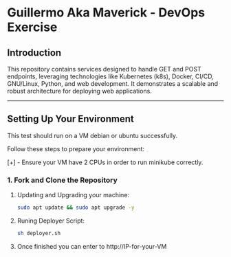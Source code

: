 # Guillermo Aka Maverick - DevOps Exercise

## Introduction

This repository contains services designed to handle GET and POST endpoints, leveraging technologies like Kubernetes (k8s), Docker, CI/CD, GNU/Linux, Python, and web development. It demonstrates a scalable and robust architecture for deploying web applications.

---

## Setting Up Your Environment

This test should run on a VM debian or ubuntu successfully.

Follow these steps to prepare your environment:

[+] - Ensure your VM have 2 CPUs in order to run minikube correctly.

### 1. Fork and Clone the Repository

1. Updating and Upgrading your machine:
   ```bash
   sudo apt update && sudo apt upgrade -y
   ```

2. Runing Deployer Script:
     ```bash
     sh deployer.sh
     ```
2. Once finished you can enter to http://IP-for-your-VM
  
